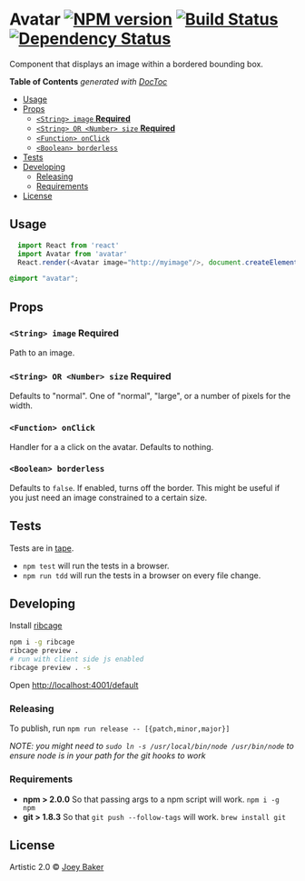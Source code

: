 # Avatar [![NPM version][npm-image]][npm-url] [![Build Status][travis-image]][travis-url] [![Dependency Status][daviddm-url]][daviddm-image]

Component that displays an image within a bordered bounding box.

<!-- START doctoc generated TOC please keep comment here to allow auto update -->
<!-- DON'T EDIT THIS SECTION, INSTEAD RE-RUN doctoc TO UPDATE -->
**Table of Contents**  *generated with [DocToc](https://github.com/thlorenz/doctoc)*

- [Usage](#usage)
- [Props](#props)
  - [`<String> image` **Required**](#string-image-required)
  - [`<String> OR <Number> size` **Required**](#string-or-number-size-required)
  - [`<Function> onClick`](#function-onclick)
  - [`<Boolean> borderless`](#boolean-borderless)
- [Tests](#tests)
- [Developing](#developing)
  - [Releasing](#releasing)
  - [Requirements](#requirements)
- [License](#license)

<!-- END doctoc generated TOC please keep comment here to allow auto update -->

## Usage
```js
  import React from 'react'
  import Avatar from 'avatar'
  React.render(<Avatar image="http://myimage"/>, document.createElement('div'))
```

```css
@import "avatar";
```

## Props
### `<String> image` **Required**
Path to an image.

### `<String> OR <Number> size` **Required**
Defaults to "normal". One of "normal", "large", or a number of pixels for the width.

### `<Function> onClick`
Handler for a a click on the avatar. Defaults to nothing.

### `<Boolean> borderless`
Defaults to `false`. If enabled, turns off the border. This might be useful if you just need an image constrained to a certain size.

## Tests
Tests are in [tape](https://github.com/substack/tape).

* `npm test` will run the tests in a browser.
* `npm run tdd` will run the tests in a browser on every file change.

## Developing
Install [ribcage](https://github.com/Techwraith/ribcage)

```sh
npm i -g ribcage
ribcage preview .
# run with client side js enabled
ribcage preview . -s
```

Open [http://localhost:4001/default](http://localhost:4001/default)

### Releasing
To publish, run `npm run release -- [{patch,minor,major}]`

_NOTE: you might need to `sudo ln -s /usr/local/bin/node /usr/bin/node` to ensure node is in your path for the git hooks to work_

### Requirements
* **npm > 2.0.0** So that passing args to a npm script will work. `npm i -g npm`
* **git > 1.8.3** So that `git push --follow-tags` will work. `brew install git`

## License

Artistic 2.0 © [Joey Baker](https://byjoeybaker.com)


[npm-url]: https://npmjs.org/package/@getable/avatar
[npm-image]: https://badge.fury.io/js/@getable/avatar.svg
[travis-url]: https://travis-ci.org/Getable/avatar
[travis-image]: https://travis-ci.org/Getable/avatar.svg?branch=master
[daviddm-url]: https://david-dm.org/Getable/avatar.svg?theme=shields.io
[daviddm-image]: https://david-dm.org/Getable/avatar
